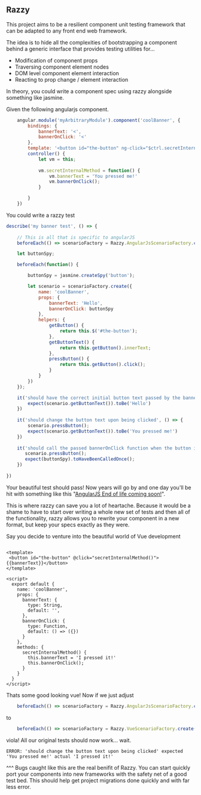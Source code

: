 ## Razzy

This project aims to be a resilient component unit testing framework
that can be adapted to any front end web framework.

The idea is to hide all the complexities of bootstrapping a component
behind a generic interface that provides testing utilities for...

- Modification of component props
- Traversing component element nodes
- DOM level component element interaction
- Reacting to prop change / element interaction

In theory, you could write a component spec using razzy alongside something like jasmine.

Given the following angularjs component.

```javascript
    angular.module('myArbitraryModule').component('coolBanner', {
        bindings: {
            bannerText: '<',
            bannerOnClick: '<'
        },
        template: '<button id="the-button" ng-click="$ctrl.secretInternalMethod()" class="cool-class">{{$ctrl.bannerText}}</button>',
        controller() {
            let vm = this;
            
            vm.secretInternalMethod = function() {
                vm.bannerText = 'You pressed me!'
                vm.bannerOnClick();
            }

        }   
    })
```

You could write a razzy test

```javascript
describe('my banner test', () => {
    
    // This is all that is specific to angularJS
    beforeEach(() => scenarioFactory = Razzy.AngularJsScenarioFactory.create('myArbitaryModule', module, inject) )

    let buttonSpy;

    beforeEach(function() {

        buttonSpy = jasmine.createSpy('button');

        let scenario = scenarioFactory.create({
            name: 'coolBanner',
            props: {
                bannerText: 'Hello',
                bannerOnClick: buttonSpy
            },
            helpers: {
                getButton() {
                    return this.$('#the-button');
                },
                getButtonText() {
                    return this.getButton().innerText;
                },
                pressButton() {
                    return this.getButton().click();
                }   
            }   
        })
    });

    it('should have the correct initial button text passed by the bannerText prop', () => {
        expect(scenario.getButtonText()).toBe('Hello')
    })
    
    it('should change the button text upon being clicked', () => {
        scenario.pressButton();
        expect(scenario.getButtonText()).toBe('You pressed me!')
    })
    
    it('should call the passed bannerOnClick function when the button is pressed', () => {
       scenario.pressButton(); 
       expect(buttonSpy).toHaveBeenCalledOnce();
    })
 
})
```

Your beautiful test should pass! Now years will go by and one day you'll be hit with something like this
"[AngularJS End of life coming soon!](https://blog.angular.io/stable-angularjs-and-long-term-support-7e077635ee9c)".

This is where razzy can save you a lot of heartache. Because it would be a shame to have to start over writing a whole
new set of tests and then all of the functionality, razzy allows you to rewrite your component in a new format, but keep
your specs exactly as they were.

Say you decide to venture into the beautiful world of Vue development

```vue

<template>
 <button id="the-button" @click="secretInternalMethod()">{{bannerText}}</button> 
</template>

<script>
  export default {
    name: 'coolBanner',
    props: {
      bannerText: {
        type: String,
        default: '',
      },
      bannerOnClick: {
        type: Function,
        default: () => ({})
      }
    },
    methods: {
      secretInternalMethod() {
        this.bannerText = 'I pressed it!'
        this.bannerOnClick();
      }
    }
  }
</script>

```

Thats some good looking vue! Now if we just adjust

```javascript
    beforeEach(() => scenarioFactory = Razzy.AngularJsScenarioFactory.create('myArbitaryModule', module, inject) )
```

to

```javascript
    beforeEach(() => scenarioFactory = Razzy.VueScenarioFactory.create())
```

viola! All our original tests should now work... wait.

```
ERROR: 'should change the button text upon being clicked' expected 'You pressed me!' actual 'I pressed it!'
```

^^^ Bugs caught like this are the real benifit of Razzy. You can start quickly port your components into new frameworks
with the safety net of a good test bed. This should help get project migrations done quickly and with far less error.

